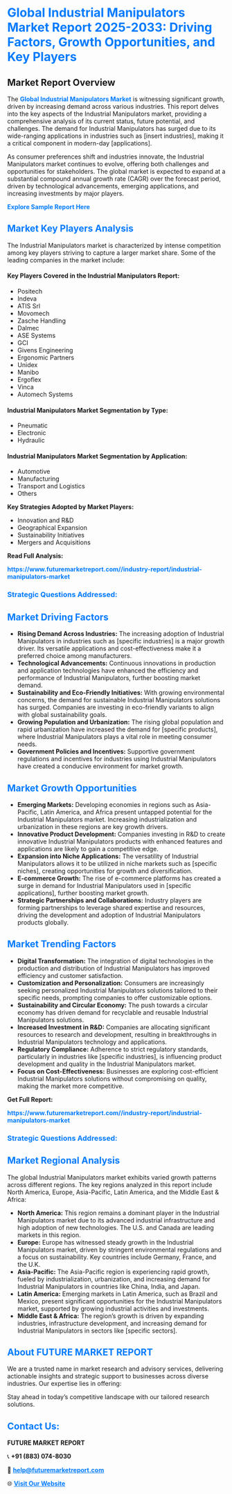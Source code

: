 <h1 style="color: #007BFF;">Global Industrial Manipulators Market Report 2025-2033: Driving Factors, Growth Opportunities, and Key Players</h1>

<section id="overview">
<h2>Market Report Overview</h2>
<p>The <a href="https://www.futuremarketreport.com//industry-report/industrial-manipulators-market" style="color: #007BFF; text-decoration: none;"><strong>Global Industrial Manipulators Market</strong></a> is witnessing significant growth, driven by increasing demand across various industries. This report delves into the key aspects of the Industrial Manipulators market, providing a comprehensive analysis of its current status, future potential, and challenges. The demand for Industrial Manipulators has surged due to its wide-ranging applications in industries such as [insert industries], making it a critical component in modern-day [applications].</p>
<p>As consumer preferences shift and industries innovate, the Industrial Manipulators market continues to evolve, offering both challenges and opportunities for stakeholders. The global market is expected to expand at a substantial compound annual growth rate (CAGR) over the forecast period, driven by technological advancements, emerging applications, and increasing investments by major players.</p>
</section>

<section id="overview">
<p><a href="https://www.futuremarketreport.com//request-sample/reportId=47602" style="color: #007BFF; text-decoration: none;"><strong>Explore Sample Report Here</strong></a></p>
</section>

<section id="key-players">
<h2 style="color: #007BFF;">Market Key Players Analysis</h2>
<p>The Industrial Manipulators market is characterized by intense competition among key players striving to capture a larger market share. Some of the leading companies in the market include:</p>
<h4>Key Players Covered in the Industrial Manipulators Report:</h4>
<ul><li>Positech</li><li>Indeva</li><li>ATIS Srl</li><li>Movomech</li><li>Zasche Handling</li><li>Dalmec</li><li>ASE Systems</li><li>GCI</li><li>Givens Engineering</li><li>Ergonomic Partners</li><li>Unidex</li><li>Manibo</li><li>Ergoflex</li><li>Vinca</li><li>Automech Systems</li></ul>
<h4>Industrial Manipulators Market Segmentation by Type:</h4>
<ul><li>Pneumatic</li><li>Electronic</li><li>Hydraulic</li></ul>

<h4>Industrial Manipulators Market Segmentation by Application:</h4>
<ul><li>Automotive</li><li>Manufacturing</li><li>Transport and Logistics</li><li>Others</li></ul>
<p><strong>Key Strategies Adopted by Market Players:</strong></p>
<ul>
<li>Innovation and R&D</li>
<li>Geographical Expansion</li>
<li>Sustainability Initiatives</li>
<li>Mergers and Acquisitions</li>
</ul>
</section>

<section>
<p><strong>Read Full Analysis: </strong></p><a href="https://www.futuremarketreport.com//industry-report/industrial-manipulators-market" style="color: #007BFF; text-decoration: none;"><strong>https://www.futuremarketreport.com//industry-report/industrial-manipulators-market</strong></a>
<h3 style="color: #007BFF;">Strategic Questions Addressed:</h3>
</section>

<section id="driving-factors">
<h2 style="color: #007BFF;">Market Driving Factors</h2>
<ul>
<li><strong>Rising Demand Across Industries:</strong> The increasing adoption of Industrial Manipulators in industries such as [specific industries] is a major growth driver. Its versatile applications and cost-effectiveness make it a preferred choice among manufacturers.</li>
<li><strong>Technological Advancements:</strong> Continuous innovations in production and application technologies have enhanced the efficiency and performance of Industrial Manipulators, further boosting market demand.</li>
<li><strong>Sustainability and Eco-Friendly Initiatives:</strong> With growing environmental concerns, the demand for sustainable Industrial Manipulators solutions has surged. Companies are investing in eco-friendly variants to align with global sustainability goals.</li>
<li><strong>Growing Population and Urbanization:</strong> The rising global population and rapid urbanization have increased the demand for [specific products], where Industrial Manipulators plays a vital role in meeting consumer needs.</li>
<li><strong>Government Policies and Incentives:</strong> Supportive government regulations and incentives for industries using Industrial Manipulators have created a conducive environment for market growth.</li>
</ul>
</section>

<section id="growth-opportunities">
<h2 style="color: #007BFF;">Market Growth Opportunities</h2>
<ul>
<li><strong>Emerging Markets:</strong> Developing economies in regions such as Asia-Pacific, Latin America, and Africa present untapped potential for the Industrial Manipulators market. Increasing industrialization and urbanization in these regions are key growth drivers.</li>
<li><strong>Innovative Product Development:</strong> Companies investing in R&D to create innovative Industrial Manipulators products with enhanced features and applications are likely to gain a competitive edge.</li>
<li><strong>Expansion into Niche Applications:</strong> The versatility of Industrial Manipulators allows it to be utilized in niche markets such as [specific niches], creating opportunities for growth and diversification.</li>
<li><strong>E-commerce Growth:</strong> The rise of e-commerce platforms has created a surge in demand for Industrial Manipulators used in [specific applications], further boosting market growth.</li>
<li><strong>Strategic Partnerships and Collaborations:</strong> Industry players are forming partnerships to leverage shared expertise and resources, driving the development and adoption of Industrial Manipulators products globally.</li>
</ul>
</section>

<section id="trending-factors">
<h2 style="color: #007BFF;">Market Trending Factors</h2>
<ul>
<li><strong>Digital Transformation:</strong> The integration of digital technologies in the production and distribution of Industrial Manipulators has improved efficiency and customer satisfaction.</li>
<li><strong>Customization and Personalization:</strong> Consumers are increasingly seeking personalized Industrial Manipulators solutions tailored to their specific needs, prompting companies to offer customizable options.</li>
<li><strong>Sustainability and Circular Economy:</strong> The push towards a circular economy has driven demand for recyclable and reusable Industrial Manipulators solutions.</li>
<li><strong>Increased Investment in R&D:</strong> Companies are allocating significant resources to research and development, resulting in breakthroughs in Industrial Manipulators technology and applications.</li>
<li><strong>Regulatory Compliance:</strong> Adherence to strict regulatory standards, particularly in industries like [specific industries], is influencing product development and quality in the Industrial Manipulators market.</li>
<li><strong>Focus on Cost-Effectiveness:</strong> Businesses are exploring cost-efficient Industrial Manipulators solutions without compromising on quality, making the market more competitive.</li>
</ul>
</section>

<section>
<p><strong>Get Full Report: </strong></p><a href="https://www.futuremarketreport.com//industry-report/industrial-manipulators-market" style="color: #007BFF; text-decoration: none;"><strong>https://www.futuremarketreport.com//industry-report/industrial-manipulators-market</strong></a>
<h3 style="color: #007BFF;">Strategic Questions Addressed:</h3>
</section>


<section id="regional-analysis">
<h2 style="color: #007BFF;">Market Regional Analysis</h2>
<p>The global Industrial Manipulators market exhibits varied growth patterns across different regions. The key regions analyzed in this report include North America, Europe, Asia-Pacific, Latin America, and the Middle East & Africa:</p>
<ul>
<li><strong>North America:</strong> This region remains a dominant player in the Industrial Manipulators market due to its advanced industrial infrastructure and high adoption of new technologies. The U.S. and Canada are leading markets in this region.</li>
<li><strong>Europe:</strong> Europe has witnessed steady growth in the Industrial Manipulators market, driven by stringent environmental regulations and a focus on sustainability. Key countries include Germany, France, and the U.K.</li>
<li><strong>Asia-Pacific:</strong> The Asia-Pacific region is experiencing rapid growth, fueled by industrialization, urbanization, and increasing demand for Industrial Manipulators in countries like China, India, and Japan.</li>
<li><strong>Latin America:</strong> Emerging markets in Latin America, such as Brazil and Mexico, present significant opportunities for the Industrial Manipulators market, supported by growing industrial activities and investments.</li>
<li><strong>Middle East & Africa:</strong> The region’s growth is driven by expanding industries, infrastructure development, and increasing demand for Industrial Manipulators in sectors like [specific sectors].</li>
</ul>
</section>

<footer>
<h2 style="color: #007BFF;">About FUTURE MARKET REPORT</h2>
<p>We are a trusted name in market research and advisory services, delivering actionable insights and strategic support to businesses across diverse industries. Our expertise lies in offering:</p>

<p>Stay ahead in today’s competitive landscape with our tailored research solutions.</p>

<h2 style="color: #007BFF;">Contact Us:</h2>
<p><strong>FUTURE MARKET REPORT</strong></p>
<p>📞 <strong>+91 (883) 074-8030</strong></p>
<p>📧 <strong><a href="mailto:help@futuremarketreport.com" style="color: #007BFF;">help@futuremarketreport.com</a></strong></p>
<p>🌐 <strong><a href="https://www.futuremarketreport.com/" style="color: #007BFF;">Visit Our Website</a></strong></p>
</footer>